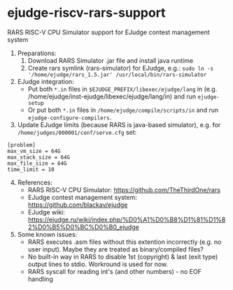 # ejudge-riscv-rars-support

RARS RISC-V CPU Simulator support for EJudge contest management system
1. Preparations:
    1. Download RARS Simulator .jar file and install java runtime
    2. Create rars symlink (rars-simulator) for EJudge, e.g.: `sudo ln -s  '/home/ejudge/rars_1.5.jar' /usr/local/bin/rars-simulator`
2. EJudge integration:
    * Put both `*.in` files in `$EJUDGE_PREFIX/libexec/ejudge/lang` in (e.g. /home/ejudge/inst-ejudge/libexec/ejudge/lang/in) and run `ejudge-setup`
    * Or put both `*.in` files in `/home/ejudge/compile/scripts/in` and run `ejudge-configure-compilers`. 
3. Update EJudge limits (because RARS is java-based simulator), e.g. for `/home/judges/000001/conf/serve.cfg` set:
```
[problem]
max_vm_size = 64G
max_stack_size = 64G
max_file_size = 64G
time_limit = 10
```
4. References:
    * RARS RISC-V CPU Simulator: https://github.com/TheThirdOne/rars
    * EJudge contest management system: https://github.com/blackav/ejudge
    * EJudge wiki: https://ejudge.ru/wiki/index.php/%D0%A1%D0%B8%D1%81%D1%82%D0%B5%D0%BC%D0%B0_ejudge
5. Some known issues:
    * RARS executes .asm files without this extention incorrectly (e.g. no user input). Maybe they are treated as binary/compiled files?
    * No built-in way in RARS to disable 1st (copyright) & last (exit type) output lines to stdio. Workround is used for now.
    * RARS syscall for reading int's (and other numbers) - no EOF handling
 
